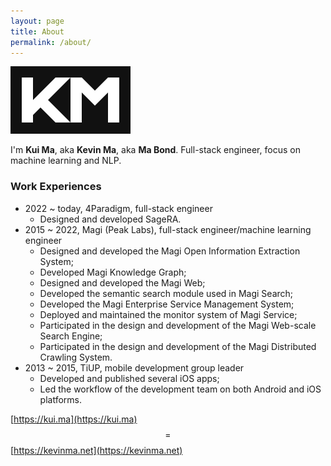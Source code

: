 ```yaml
---
layout: page
title: About
permalink: /about/
---
```

![KMLogo](/images/pages/KMLogo.svg)

I'm **Kui Ma**, aka **Kevin Ma**, aka **Ma Bond**. Full-stack engineer, focus on machine learning and NLP.

### Work Experiences

- 2022 ~ today, 4Paradigm, full-stack engineer
    - Designed and developed SageRA.
- 2015 ~ 2022, Magi (Peak Labs), full-stack engineer/machine learning engineer
    - Designed and developed the Magi Open Information Extraction System;
    - Developed Magi Knowledge Graph;
    - Designed and developed the Magi Web;
    - Developed the semantic search module used in Magi Search;
    - Developed the Magi Enterprise Service Management System;
    - Deployed and maintained the monitor system of Magi Service;
    - Participated in the design and development of the Magi Web-scale Search
Engine;
    - Participated in the design and development of the Magi Distributed Crawling
System.
- 2013 ~ 2015, TiUP, mobile development group leader
    - Developed and published several iOS apps;
    - Led the workflow of the development team on both Android and iOS platforms.

[https://kui.ma](https://kui.ma) $$ = $$ [https://kevinma.net](https://kevinma.net)
